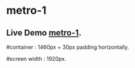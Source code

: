 # metro-1

## Live Demo [metro-1](https://master--calm-queijadas-de3e24.netlify.app/).

#container : 1460px + 30px padding horizontally.

#screen width : 1920px.
